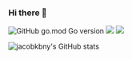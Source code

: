 ### Hi there 👋

<img alt="GitHub go.mod Go version" src="https://img.shields.io/github/go-mod/go-version/jacobkbny/MSP">

<img src="https://img.shields.io/badge/Java-FF0000?style=flat-square&logo=Java&logoColor=red"/>
<img src="https://img.shields.io/badge/Firebase-FFCA28?style=flat-square&logo=firebase&logoColor=white"/>

![jacobkbny's GitHub stats](https://github-readme-stats.vercel.app/api?username=jacobkbny&show_icons=true&theme=radical)
<!--
**jacobkbny/jacobkbny** is a ✨ _special_ ✨ repository because its `README.md` (this file) appears on your GitHub profile.

Here are some ideas to get you started:

- 🔭 I’m currently working on ...
- 🌱 I’m currently learning ...
- 👯 I’m looking to collaborate on ...
- 🤔 I’m looking for help with ...
- 💬 Ask me about ...
- 📫 How to reach me: ...
- 😄 Pronouns: ...
- ⚡ Fun fact: ...
-->
